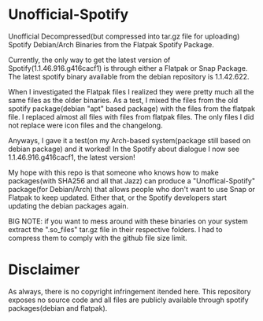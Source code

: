 # Unofficial-Spotify
Unofficial Decompressed(but compressed into tar.gz file for uploading) Spotify Debian/Arch Binaries from the Flatpak Spotify Package.

Currently, the only way to get the latest version of Spotify(1.1.46.916.g416cacf1) is through either a Flatpak or Snap Package. The latest spotify binary available from the debian repository is 1.1.42.622.

When I investigated the Flatpak files I realized they were pretty much all the same files as the older binaries. As a test, I mixed the files from the old spotify package(debian "apt" based package) with the files from the flatpak file. I replaced almost all files with files from flatpak files. The only files I did not replace were icon files and the changelong.

Anyways, I gave it a test(on my Arch-based system(package still based on debian package) and it worked!
In the Spotify about dialogue I now see 1.1.46.916.g416cacf1, the latest version!

My hope with this repo is that someone who knows how to make packages(with SHA256 and all that Jazz) can produce a "Unoffical-Spotify" package(for Debian/Arch) that allows people who don't want to use Snap or Flatpak to keep updated. Either that, or the Spotify developers start updating the debian packages again.

BIG NOTE: if you want to mess around with these binaries on your system extract the ".so_files" tar.gz file in their respective folders. I had to compress them to comply with the github file size limit.

# Disclaimer
As always, there is no copyright infringement itended here. This repository exposes no source code and all files are publicly available through spotify packages(debian and flatpak).
